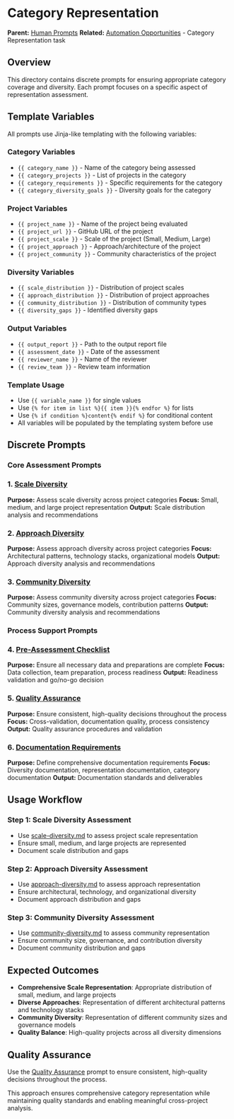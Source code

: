 # Category Representation

**Parent:** [Human Prompts](../README.md)
**Related:** [Automation Opportunities](../../../phases/01-project-selection/AUTOMATION_OPPORTUNITIES.md) - Category Representation task

## Overview

This directory contains discrete prompts for ensuring appropriate category coverage and diversity. Each prompt focuses on a specific aspect of representation assessment.

## Template Variables

All prompts use Jinja-like templating with the following variables:

### Category Variables
- `{{ category_name }}` - Name of the category being assessed
- `{{ category_projects }}` - List of projects in the category
- `{{ category_requirements }}` - Specific requirements for the category
- `{{ category_diversity_goals }}` - Diversity goals for the category

### Project Variables
- `{{ project_name }}` - Name of the project being evaluated
- `{{ project_url }}` - GitHub URL of the project
- `{{ project_scale }}` - Scale of the project (Small, Medium, Large)
- `{{ project_approach }}` - Approach/architecture of the project
- `{{ project_community }}` - Community characteristics of the project

### Diversity Variables
- `{{ scale_distribution }}` - Distribution of project scales
- `{{ approach_distribution }}` - Distribution of project approaches
- `{{ community_distribution }}` - Distribution of community types
- `{{ diversity_gaps }}` - Identified diversity gaps

### Output Variables
- `{{ output_report }}` - Path to the output report file
- `{{ assessment_date }}` - Date of the assessment
- `{{ reviewer_name }}` - Name of the reviewer
- `{{ review_team }}` - Review team information

### Template Usage
- Use `{{ variable_name }}` for single values
- Use `{% for item in list %}{{ item }}{% endfor %}` for lists
- Use `{% if condition %}content{% endif %}` for conditional content
- All variables will be populated by the templating system before use

## Discrete Prompts

### Core Assessment Prompts
### 1. [Scale Diversity](scale-diversity.md)
**Purpose:** Assess scale diversity across project categories
**Focus:** Small, medium, and large project representation
**Output:** Scale distribution analysis and recommendations

### 2. [Approach Diversity](approach-diversity.md)
**Purpose:** Assess approach diversity across project categories
**Focus:** Architectural patterns, technology stacks, organizational models
**Output:** Approach diversity analysis and recommendations

### 3. [Community Diversity](community-diversity.md)
**Purpose:** Assess community diversity across project categories
**Focus:** Community sizes, governance models, contribution patterns
**Output:** Community diversity analysis and recommendations

### Process Support Prompts
### 4. [Pre-Assessment Checklist](../pre-assessment-checklist.md)
**Purpose:** Ensure all necessary data and preparations are complete
**Focus:** Data collection, team preparation, process readiness
**Output:** Readiness validation and go/no-go decision

### 5. [Quality Assurance](../quality-assurance.md)
**Purpose:** Ensure consistent, high-quality decisions throughout the process
**Focus:** Cross-validation, documentation quality, process consistency
**Output:** Quality assurance procedures and validation

### 6. [Documentation Requirements](../documentation-requirements.md)
**Purpose:** Define comprehensive documentation requirements
**Focus:** Diversity documentation, representation documentation, category documentation
**Output:** Documentation standards and deliverables

## Usage Workflow

### Step 1: Scale Diversity Assessment
- Use [scale-diversity.md](scale-diversity.md) to assess project scale representation
- Ensure small, medium, and large projects are represented
- Document scale distribution and gaps

### Step 2: Approach Diversity Assessment
- Use [approach-diversity.md](approach-diversity.md) to assess approach representation
- Ensure architectural, technology, and organizational diversity
- Document approach distribution and gaps

### Step 3: Community Diversity Assessment
- Use [community-diversity.md](community-diversity.md) to assess community representation
- Ensure community size, governance, and contribution diversity
- Document community distribution and gaps

## Expected Outcomes

- **Comprehensive Scale Representation**: Appropriate distribution of small, medium, and large projects
- **Diverse Approaches**: Representation of different architectural patterns and technology stacks
- **Community Diversity**: Representation of different community sizes and governance models
- **Quality Balance**: High-quality projects across all diversity dimensions

## Quality Assurance

Use the [Quality Assurance](quality-assurance.md) prompt to ensure consistent, high-quality decisions throughout the process.

This approach ensures comprehensive category representation while maintaining quality standards and enabling meaningful cross-project analysis.

